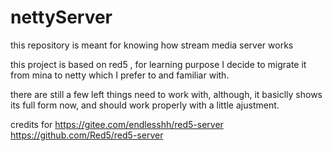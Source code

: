 # nettyServer
this repository is meant for knowing how stream media server works

this project is based on red5 ,  for learning purpose I decide to migrate it from mina to netty which I prefer to and familiar with.

there are still a few left things need to work with, although, it basiclly shows its full form now, and should work properly with a little ajustment.

credits for 
  https://gitee.com/endlesshh/red5-server
  https://github.com/Red5/red5-server
